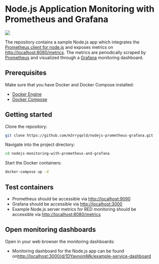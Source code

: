 # Node.js Application Monitoring with Prometheus and Grafana

![](https://cdn.codersociety.com/uploads/keystone/nodejs-performance-monitoring-with-prometheus-and-grafana.png)

The repository contains a sample Node.js app which integrates the [Prometheus client for node.js](https://github.com/siimon/prom-client) and exposes metrics on [http://localhost:8080/metrics](http://localhost:8080/metrics). The metrics are periodically scraped by [Prometheus](https://prometheus.io) and visualized through a [Grafana](https://grafana.com/oss/grafana) monitoring dashboard.

## Prerequisites
Make sure that you have Docker and Docker Compose installed:
- [Docker Engine](https://docs.docker.com/engine)
- [Docker Compose](https://docs.docker.com/compose)

## Getting started
Clone the repository:
```bash
git clone https://github.com/m3rryqold/nodejs-prometheus-grafana.git
```

Navigate into the project directory:
```bash
cd nodejs-monitoring-with-prometheus-and-grafana
```

 Start the Docker containers:
```bash
docker-compose up -d
```

## Test containers
- Prometheus should be accessible via [http://localhost:9090](http://localhost:9090)
- Grafana should be accessible via [http://localhost:3000](http://localhost:3000)
- Example Node.js server metrics for RED monitoring should be accessible via [http://localhost:8080/metrics](http://localhost:8080/metrics)

## Open monitoring dashboards
Open in your web browser the monitoring dashboards:
- Monitoring dashboard for the Node.js app can be found on[http://localhost:3000/d/1DYaynomMk/example-service-dashboard](http://localhost:3000/d/1DYaynomMk/example-service-dashboard)
